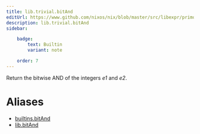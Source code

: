 ```yaml
---
title: lib.trivial.bitAnd
editUrl: https://www.github.com/nixos/nix/blob/master/src/libexpr/primops.cc
description: lib.trivial.bitAnd
sidebar:

    badge:
        text: Builtin
        variant: note

    order: 7
---
```


Return the bitwise AND of the integers *e1* and *e2*.


# Aliases

- [builtins.bitAnd](./reference/builtins/builtins-bitAnd)
- [lib.bitAnd](./reference/lib/lib-bitAnd)


